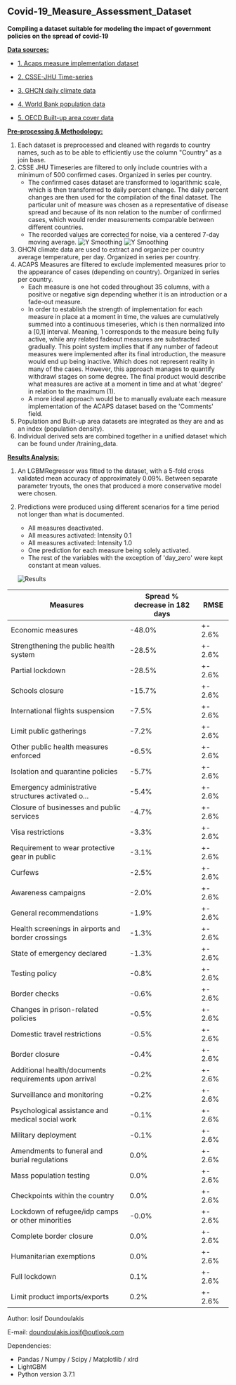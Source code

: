 ## Covid-19_Measure_Assessment_Dataset
**Compiling a dataset suitable for modeling the impact of government policies on the spread of covid-19**


__<ins>Data sources:</ins>__

  * [1. Acaps measure implementation dataset](https://www.acaps.org/covid19-government-measures-dataset)

  * [2. CSSE-JHU Time-series](https://github.com/CSSEGISandData/COVID-19/tree/master/csse_covid_19_data/csse_covid_19_time_series)

  * [3. GHCN daily climate data](https://www.climate.gov/maps-data/dataset/daily-temperature-and-precipitation-reports-data-tables)

  * [4. World Bank population data](https://data.worldbank.org/indicator/sp.pop.totl)

  * [5. OECD Built-up area cover data](https://stats.oecd.org/Index.aspx?DataSetCode=BUILT_UP)


__<ins>Pre-processing & Methodology:</ins>__

  1. Each dataset is preprocessed and cleaned with regards to country names, such as to be able to efficiently use the column "Country" as a join base.
  2. CSSE JHU Timeseries are filtered to only include countries with a minimum of 500 confirmed cases. Organized in series per country.
     - The confirmed cases dataset are transformed to logarithmic scale, which is then transformed to daily percent change. The daily percent changes are then used for the compilation of the final dataset. The particular unit of measure was chosen as a representative of disease spread and because of its non relation to the number of confirmed cases, which would render measurements comparable between different countries.
     - The recorded values are corrected for noise, via a centered 7-day moving average.
     ![Y Smoothing](https://github.com/JosefDoun/Covid_19_Government_Measures_Assessment_Dataset/blob/master/images/Noise_removal.png?raw=true)
     ![Y Smoothing](https://github.com/JosefDoun/Covid_19_Government_Measures_Assessment_Dataset/blob/master/images/Noise_removal_2.png?raw=true)
  3. GHCN climate data are used to extract and organize per country average temperature, per day. Organized in series per country.
  4. ACAPS Measures are filtered to exclude implemented measures prior to the appearance of cases (depending on country). Organized in series per country.
     - Each measure is one hot coded throughout 35 columns, with a positive or negative sign depending whether it is an introduction or a fade-out measure.
     - In order to establish the strength of implementation for each measure in place at a moment in time, the values are cumulatively summed into a continuous timeseries, which is then normalized into a [0,1] interval. Meaning, 1 corresponds to the measure being fully active, while any related fadeout measures are substracted gradually. This point system implies that if any number of fadeout measures were implemented after its final introduction, the measure would end up being inactive. Which does not represent reality in many of the cases. However, this approach manages to quantify withdrawl stages on some degree. The final product would describe what measures are active at a moment in time and at what 'degree' in relation to the maximum (1).
     - A more ideal approach would be to manually evaluate each measure implementation of the ACAPS dataset based on the 'Comments' field.
  5. Population and Built-up area datasets are integrated as they are and as an index (population density).
  6. Individual derived sets are combined together in a unified dataset which can be found under /training_data.


__<ins>Results Analysis:</ins>__

  1. An LGBMRegressor was fitted to the dataset, with a 5-fold cross validated mean accuracy of approximately 0.09%. Between separate parameter tryouts, the ones that produced a more conservative model were chosen.
  2. Predictions were produced using different scenarios for a time period not longer than what is documented.
     - All measures deactivated.
     - All measures activated: Intensity 0.1
     - All measures activated: Intensity 1.0
     - One prediction for each measure being solely activated.
     - The rest of the variables with the exception of 'day_zero' were kept constant at mean values.
     
     ![Results](https://github.com/JosefDoun/Covid_19_Government_Measures_Assessment_Dataset/blob/master/images/Results_1.png?raw=true)
     
|           Measures                                     |Spread % decrease in 182 days |  RMSE |
|--------------------------------------------------------|------------------------------|-------|
|Economic measures                                       |          -48.0%              |+- 2.6%|
|Strengthening the public health system                  |-28.5% |+- 2.6%|
|Partial lockdown                                                          |-28.5%  |+- 2.6%|
|Schools closure                                                           |-15.7%  |+- 2.6%|
|International flights suspension                                          | -7.5%  |+- 2.6%|
|Limit public gatherings                                                   | -7.2% | +- 2.6%|
|Other public health measures enforced                                      |-6.5%  |+- 2.6%|
|Isolation and quarantine policies                                          |-5.7% | +- 2.6%|
|Emergency administrative structures activated o...                         |-5.4%  |+- 2.6%|
|Closure of businesses and public services                                  |-4.7%  |+- 2.6%|
|Visa restrictions                                                          |-3.3% | +- 2.6%|
|Requirement to wear protective gear in public                              |-3.1%  |+- 2.6%|
|Curfews                                                                   | -2.5% | +- 2.6%|
|Awareness campaigns                                                        |-2.0%  |+- 2.6%|
|General recommendations                                                   | -1.9% | +- 2.6%|
|Health screenings in airports and border crossings                         |-1.3% | +- 2.6%|
|State of emergency declared                                               | -1.3%  |+- 2.6%|
|Testing policy                                                            | -0.8% |+- 2.6%|
|Border checks                                                              |-0.6% | +- 2.6%|
|Changes in prison-related policies                                         |-0.5% | +- 2.6%|
|Domestic travel restrictions                                              |-0.5% | +- 2.6%|
|Border closure                                                           |  -0.4% | +- 2.6%|
|Additional health/documents requirements upon arrival                        | -0.2% | +- 2.6%|
|Surveillance and monitoring                                              | -0.2%  |+- 2.6%|
|Psychological assistance and medical social work                           |-0.1% | +- 2.6%|
|Military deployment                                                       | -0.1% | +- 2.6%|
|Amendments to funeral and burial regulations                                |0.0% | +- 2.6%|
|Mass population testing                                                   |  0.0% | +- 2.6%|
|Checkpoints within the country                                              |0.0% | +- 2.6%|
|Lockdown of refugee/idp camps or other minorities                         | -0.0%  |+- 2.6%|
|Complete border closure                                                    | 0.0% | +- 2.6%|
|Humanitarian exemptions                                                   |  0.0% | +- 2.6%|
|Full lockdown                                                             |  0.1% | +- 2.6%|
|Limit product imports/exports                                             |  0.2% | +- 2.6%|

Author: Iosif Doundoulakis

E-mail: doundoulakis.iosif@outlook.com


Dependencies:

- Pandas / Numpy / Scipy / Matplotlib / xlrd
- LightGBM
- Python version 3.7.1


